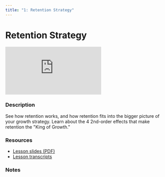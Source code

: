 ```yaml
---
title: "1: Retention Strategy"
---
```


# Retention Strategy

<div class='embed-container'><iframe src='https://player.vimeo.com/video/322721854' frameborder='0' webkitAllowFullScreen mozallowfullscreen allowFullScreen></iframe></div>

### Description

See how retention works, and how retention fits into the bigger picture of your growth strategy. Learn about the 4 2nd-order effects that make retention the "King of Growth." 

### Resources

- [Lesson slides (PDF)](https://wvww.googledrive.com/file_public_link)
- [Lesson transcripts](https://wvww.googledrive.com/file_public_link)
<!-- - [Retention Strategies (PDF guide)](https://wvww.googledrive.com/file_public_link)  -->

### Notes